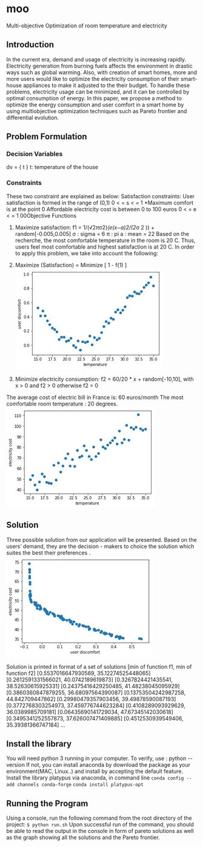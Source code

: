 # moo
Multi-objective Optimization of room temperature and electricity

## Introduction
In the current era, demand and usage of electricity is increasing rapidly. Electricity generation
from burning fuels affects the environment in drastic ways such as global warming. Also,
with creation of smart homes, more and more users would like to optimize the electricity
consumption of their smart-house appliances to make it adjusted to the their budget. To
handle these problems, electricity usage can be minimized, and it can be controlled by
optimal consumption of energy. In this paper, we propose a method to optimize the energy
consumption and user comfort in a smart home by using multiobjective optimization
techniques such as Pareto frontier and differential evolution.

## Problem Formulation

### Decision Variables
dv = { t }
t: temperature of the house

### Constraints
These two constraint are explained as below:
Satisfaction constraints: User satisfaction is formed in the range of (0,1)
0 < = s < = 1 *Maximum comfort is at the point 0
Affordable electricity cost is between 0 to 100 euros
0 < = e < = 1 00Objective Functions
1. Maximize satisfaction:
f1 = 1/(√2*π*σ2)*(e(x−a)2/(2*σ 2 )) + random[-0.005,0.005]
σ : sigma = 6
π : pi
a : mean = 22
Based on the recherche, the most comfortable temperature in the room is 20 C.
Thus, users feel most comfortable and highest satisfaction is at 20 C.
In order to apply this problem, we take into account the following:

1. Maximize (Satisfaction) = Minimize [ 1 - f(1) ]
![alt text](f1.png)

2. Minimize electricity consumption:
f2 = 60/20 * x + random[-10,10], with x > 0 and f2 > 0 otherwise f2 = 0

The average cost of electric bill in France is: 60 euros/month
The most comfortable room temperature : 20 degrees.
![alt text](f2.png)

## Solution
Three possible solution from our application will be presented. Based on the users’ demand,
they are the decision - makers to choice the solution which suites the best their preferences​ .
![alt text](f1_f2.png)

Solution is printed in format of a set of solutions
[min of function f1, min of function f2]
[0.5537016647930569, 35.12274525448065]
[0.2612591331566021, 40.0742189619873]
[0.3267824421435541, 38.52630615925331]
[0.24375416429250485, 41.48238045095929]
[0.3860360847879255, 36.68097564390087]
[0.13753504242987258, 44.842709447862]
[0.29980479357903456, 39.49878590087193]
[0.3772768303254973, 37.459776744623284]
[0.4108289093929629, 36.0389985709181]
[0.06435690141729034, 47.67345142030618]
[0.3495341252557873, 37.626007471409885]
[0.4512530939549406, 35.39381366747184]
...

## Install the library
You will need python 3 running in your computer.
To verify, use : python --version
If not, you can install anaconda by download the package as your environment(MAC,
Linux..) and install by accepting the default feature.
Install the library platypus via anaconda, in command line
`conda config --add channels conda-forge`
`conda install platypus-opt`

## Running the Program
Using a console, run the following command from the root directory of the project:
`$ python run.sh`
Upon successful run of the command, you should be able to read the output in the console in
form of pareto solutions as well as the graph showing all the solutions and the Pareto frontier.
